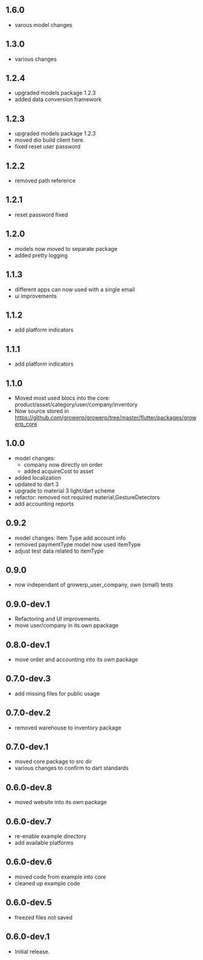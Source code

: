 ## 1.6.0
* varous model changes

## 1.3.0
* various changes

## 1.2.4
* upgraded models package 1.2.3
* added data conversion framework

## 1.2.3
* upgraded models package 1.2.3
* moved dio build client here.
* fixed reset user password

## 1.2.2
* removed path reference

## 1.2.1
* reset password fixed

## 1.2.0
* models now moved to separate package
* added pretty logging

## 1.1.3
* different apps can now used with a single email
* ui improvements

## 1.1.2
* add platform indicators

## 1.1.1
* add platform indicators

## 1.1.0
* Moved most used blocs into the core: product/asset/category/user/company/inventory
* Now source stored in https://github.com/growerp/growerp/tree/master/flutter/packages/growerp_core

## 1.0.0
* model changes: 
  * company now directly on order
  * added acquireCost to asset
* added localization
* updated to dart 3
* upgrade to material 3 light/dart scheme
* refactor: removed not required material,GestureDetectors 
* add accounting reports

## 0.9.2
* model changes: Item Type add account info
* removed paymentType model now used itemType
* adjust test data related to itemType

## 0.9.0

* now independant of growerp_user_company, own (small) tests

## 0.9.0-dev.1

* Refactoring and UI improvements.
* move user/company in its own ppackage

## 0.8.0-dev.1

* move order and accounting into its own package

## 0.7.0-dev.3

* add missing files for public usage

## 0.7.0-dev.2

* removed warehouse to inventory package

## 0.7.0-dev.1

* moved core package to src dir
* various changes to confirm to dart standards

## 0.6.0-dev.8

* moved website into its own package

## 0.6.0-dev.7

* re-enable example directory
* add available platforms

## 0.6.0-dev.6

* moved code from example into core
* cleaned up example code

## 0.6.0-dev.5

* freezed files not saved

## 0.6.0-dev.1

* Initial release.
